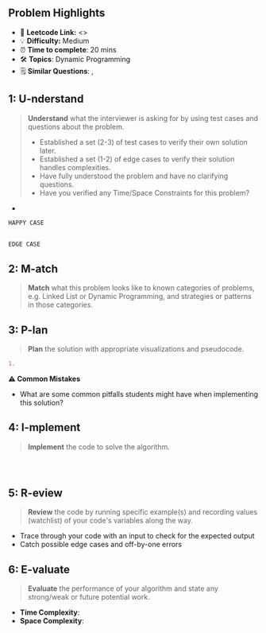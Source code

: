 ## Problem Highlights

* 🔗 **Leetcode Link:** <>
* 💡 **Difficulty:** Medium
* ⏰ **Time to complete**: 20 mins
* 🛠️ **Topics**: Dynamic Programming
* 🗒️ **Similar Questions**: [](), []()
    
## 1: U-nderstand
 
> **Understand** what the interviewer is asking for by using test cases and questions about the problem.
> 
> - Established a set (2-3) of test cases to verify their own solution later.
> - Established a set (1-2) of edge cases to verify their solution handles complexities.
> - Have fully understood the problem and have no clarifying questions.
> - Have you verified any Time/Space Constraints for this problem?

- 
   
```markdown
HAPPY CASE


EDGE CASE

```   
    
## 2: M-atch

<!-- See https://docs.google.com/document/d/1hYT1hoOJ6pFIt8A5q-PIZmYP7pB4WqlzyUJgFx9x2mY/edit#heading=h.ya2de4n4zsds for list of algorithms based on question type-->

> **Match** what this problem looks like to known categories of problems, e.g. Linked List or Dynamic Programming, and strategies or patterns in those categories.



## 3: P-lan

> **Plan** the solution with appropriate visualizations and pseudocode.

```markdown
1. 

```

**⚠️ Common Mistakes**

* What are some common pitfalls students might have when implementing this solution?



## 4: I-mplement

> **Implement** the code to solve the algorithm.

```python

```
```java
       
```
    
## 5: R-eview

> **Review** the code by running specific example(s) and recording values (watchlist) of your code's variables along the way.

- Trace through your code with an input to check for the expected output
- Catch possible edge cases and off-by-one errors

## 6: E-valuate

> **Evaluate** the performance of your algorithm and state any strong/weak or future potential work.

* **Time Complexity**: 
* **Space Complexity**: 